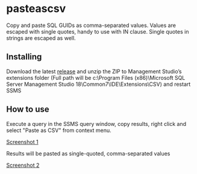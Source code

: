 # pasteascsv
Copy and paste SQL GUIDs as comma-separated values. Values are escaped with single quotes, handy to use with IN clause. Single quotes in strings are escaped as well.

## Installing
Download the latest [release](https://github.com/HMLd/pasteascsv/releases) and unzip the ZIP to Management Studio’s extensions folder (Full path will be c:\Program Files (x86)\Microsoft SQL Server Management Studio 18\Common7\IDE\Extensions\CSV\) and restart SSMS

## How to use
Execute a query in the SSMS query window, copy results, right click and select "Paste as CSV" from context menu.

[Screenshot 1](Docs/Screenshot1.jpg)

Results will be pasted as single-quoted, comma-separated values

[Screenshot 2](Docs/Screenshot2.jpg)

